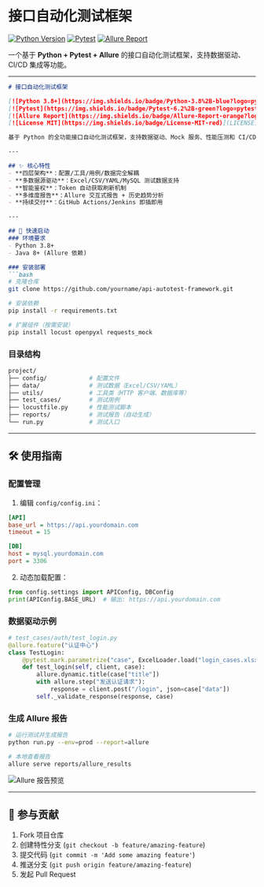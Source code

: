 # 接口自动化测试框架

[![Python Version](https://img.shields.io/badge/python-3.8%2B-blue)](https://www.python.org/)
[![Pytest](https://img.shields.io/badge/pytest-%E2%89%A56.0-green)](https://docs.pytest.org/)
[![Allure Report](https://img.shields.io/badge/Allure-Report-orange)](https://docs.qameta.io/allure/)

一个基于 **Python + Pytest + Allure** 的接口自动化测试框架，支持数据驱动、CI/CD 集成等功能。

---

```markdown
# 接口自动化测试框架

[![Python 3.8+](https://img.shields.io/badge/Python-3.8%2B-blue?logo=python)](https://www.python.org/)
[![Pytest](https://img.shields.io/badge/Pytest-6.2%2B-green?logo=pytest)](https://docs.pytest.org/)
[![Allure Report](https://img.shields.io/badge/Allure-Report-orange?logo=allure)](https://docs.qameta.io/allure/)
[![License MIT](https://img.shields.io/badge/License-MIT-red)](LICENSE)

基于 Python 的全功能接口自动化测试框架，支持数据驱动、Mock 服务、性能压测和 CI/CD 集成，生产级测试解决方案。

---

## ✨ 核心特性
- **四层架构**：配置/工具/用例/数据完全解耦
- **多数据源驱动**：Excel/CSV/YAML/MySQL 测试数据支持
- **智能鉴权**：Token 自动获取刷新机制
- **多维度报告**：Allure 交互式报告 + 历史趋势分析
- **持续交付**：GitHub Actions/Jenkins 即插即用

---

## 🚀 快速启动
### 环境要求
- Python 3.8+
- Java 8+ (Allure 依赖)

### 安装部署
```bash
# 克隆仓库
git clone https://github.com/yourname/api-autotest-framework.git

# 安装依赖
pip install -r requirements.txt

# 扩展组件（按需安装）
pip install locust openpyxl requests_mock
```

### 目录结构
```bash
project/
├── config/            # 配置文件
├── data/              # 测试数据（Excel/CSV/YAML）
├── utils/             # 工具类（HTTP 客户端、数据库等）
├── test_cases/        # 测试用例
├── locustfile.py      # 性能测试脚本
├── reports/           # 测试报告（自动生成）
└── run.py             # 测试入口
```

---

## 🛠️ 使用指南

### 配置管理
1. 编辑 `config/config.ini`：
```ini
[API]
base_url = https://api.yourdomain.com
timeout = 15

[DB]
host = mysql.yourdomain.com
port = 3306
```

2. 动态加载配置：
```python
from config.settings import APIConfig, DBConfig
print(APIConfig.BASE_URL)  # 输出: https://api.yourdomain.com
```

### 数据驱动示例
```python
# test_cases/auth/test_login.py
@allure.feature("认证中心")
class TestLogin:
    @pytest.mark.parametrize("case", ExcelLoader.load("login_cases.xlsx"))
    def test_login(self, client, case):
        allure.dynamic.title(case["title"])
        with allure.step("发送认证请求"):
            response = client.post("/login", json=case["data"])
        self._validate_response(response, case)
```

### 生成 Allure 报告
```bash
# 运行测试并生成报告
python run.py --env=prod --report=allure

# 本地查看报告
allure serve reports/allure_results
```

![Allure 报告预览](docs/images/allure-dashboard.png)


---

## 🤝 参与贡献
1. Fork 项目仓库
2. 创建特性分支 (`git checkout -b feature/amazing-feature`)
3. 提交代码 (`git commit -m 'Add some amazing feature'`)
4. 推送分支 (`git push origin feature/amazing-feature`)
5. 发起 Pull Request

